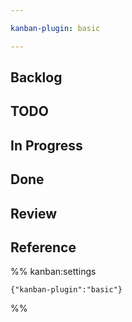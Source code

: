 ```yaml
---

kanban-plugin: basic

---
```


## Backlog



## TODO



## In Progress



## Done



## Review



## Reference





%% kanban:settings
```
{"kanban-plugin":"basic"}
```
%%
